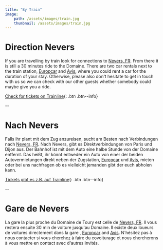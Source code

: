```yaml
---
title: "By Train"
image:
    path: /assets/images/train.jpg
    thumbnail: /assets/images/train.jpg
---
```

# Direction Nevers

If you are travelling by train look for connections to [Nevers, FR](https://goo.gl/maps/db4EEjchvTtqYjNK8).
From there it is still a 30 minutes ride to the Domaine.
There are two car rentals next to the train station, [Europcar](https://www.europcar.ch/en-ch/stations/france/nevers) and [Avis](https://www.avis.fr/services-avis/location-voiture/europe/france/nevers/gare-de-nevers), where you could rent a car for the duration of your stay.
Otherwise, please also don't hesitate to get in touch with us so we can check with our other guests whether somebody could maybe give you a ride.

[Check for tickets on Trainline](https://www.thetrainline.com/){: .btn .btn--info}

--
# Nach Nevers

Falls ihr plant mit dem Zug anzureisen, sucht am Besten nach Verbindungen nach [Nevers, FR](https://goo.gl/maps/db4EEjchvTtqYjNK8).
Nach Nevers, gibt es Direktverbindungen von Paris und Dijon aus. Der Bahnhof ist mit dem Auto eine halbe Stunde von der Domaine entfernt.
Das heißt, ihr könnt entweder ein Auto von einer der beiden Autovermietungen direkt neben der Zugstation, [Europcar](https://www.europcar.ch/en-ch/stations/france/nevers) und [Avis](https://www.avis.fr/services-avis/location-voiture/europe/france/nevers/gare-de-nevers), mieten oder bei uns nachfragen ob es vielleicht jemanden gibt der euch abholen kann.

[Tickets gibt es z.B. auf Trainline](https://www.thetrainline.com/){: .btn .btn--info}

--
# Gare de Nevers

La gare la plus proche du Domaine de Toury est celle de [Nevers, FR](https://goo.gl/maps/db4EEjchvTtqYjNK8).
Il vous restera ensuite 30 min de voiture jusqu'au Domaine. Il existe deux loueurs de voitures directement dans la gare , [Europcar](https://www.europcar.ch/en-ch/stations/france/nevers) and [Avis](https://www.avis.fr/services-avis/location-voiture/europe/france/nevers/gare-de-nevers).
N'hésitez pas à nous contacter si vous cherchez à faire du covoiturage et nous chercherons à vous mettre en contact avec d'autres invités.